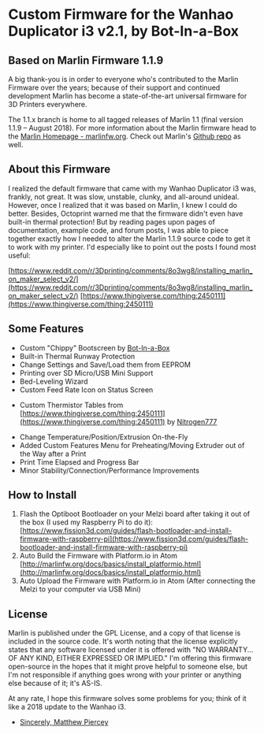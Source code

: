 # Custom Firmware for the Wanhao Duplicator i3 v2.1, by Bot-In-a-Box
## Based on Marlin Firmware 1.1.9

A big thank-you is in order to everyone who's contributed to the Marlin Firmware over the years; because of their support and continued development Marlin has become a state-of-the-art universal firmware for 3D Printers everywhere. 

The 1.1.x branch is home to all tagged releases of Marlin 1.1 (final version 1.1.9 – August 2018).
For more information about the Marlin firmware head to the [Marlin Homepage - marlinfw.org](http://marlinfw.org/).
Check out Marlin's [Github repo](https://github.com/MarlinFirmware/Marlin/issues) as well.

## About this Firmware

I realized the default firmware that came with my Wanhao Duplicator i3 was, frankly, not great. It was slow, unstable, clunky, and all-around unideal. However, once I realized that it was based on Marlin, I knew I could do better. Besides, Octoprint warned me that the firmware didn't even have built-in thermal protection! But by reading pages upon pages of documentation, example code, and forum posts, I was able to piece together exactly how I needed to alter the Marlin 1.1.9 source code to get it to work with my printer. I'd especially like to point out the posts I found most useful:

[https://www.reddit.com/r/3Dprinting/comments/8o3wg8/installing_marlin_on_maker_select_v2/](https://www.reddit.com/r/3Dprinting/comments/8o3wg8/installing_marlin_on_maker_select_v2/)
[https://www.thingiverse.com/thing:2450111](https://www.thingiverse.com/thing:2450111)


## Some Features

+ Custom "Chippy" Bootscreen by [Bot-In-a-Box](https://botinabox.ca)
+ Built-in Thermal Runway Protection
+ Change Settings and Save/Load them from EEPROM
+ Printing over SD Micro/USB Mini Support
+ Bed-Leveling Wizard
+ Custom Feed Rate Icon on Status Screen
* Custom Thermistor Tables from [https://www.thingiverse.com/thing:2450111](https://www.thingiverse.com/thing:2450111) by [Nitrogen777](https://www.thingiverse.com/Nitrogen777/about)
+ Change Temperature/Position/Extrusion On-the-Fly
+ Added Custom Features Menu for Preheating/Moving Extruder out of the Way after a Print
+ Print Time Elapsed and Progress Bar 
+ Minor Stability/Connection/Performance Improvements
	
## How to Install

1. Flash the Optiboot Bootloader on your Melzi board after taking it out of the box (I used my Raspberry Pi to do it): [https://www.fission3d.com/guides/flash-bootloader-and-install-firmware-with-raspberry-pi](https://www.fission3d.com/guides/flash-bootloader-and-install-firmware-with-raspberry-pi)
2. Auto Build the Firmware with Platform.io in Atom [http://marlinfw.org/docs/basics/install_platformio.html](http://marlinfw.org/docs/basics/install_platformio.html)
3. Auto Upload the Firmware with Platform.io in Atom (After connecting the Melzi to your computer via USB Mini)

## License

Marlin is published under the GPL License, and a copy of that license is included in the source code. It's worth noting that the license explicitly states that any software licensed under it is offered with "NO WARRANTY... OF ANY KIND, EITHER EXPRESSED OR IMPLIED." I'm offering this firmware open-source in the hopes that it might prove helpful to someone else, but I'm not responsible if anything goes wrong with your printer or anything else because of it; it's AS-IS.

At any rate, I hope this firmware solves some problems for you; think of it like a 2018 update to the Wanhao i3.

- [Sincerely, Matthew Piercey](https://matthewpiercey.ml)
